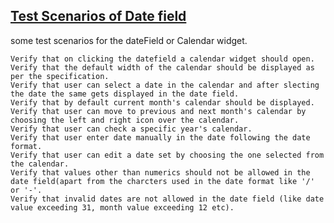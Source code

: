## [Test Scenarios of Date field](http://artoftesting.com/manualTesting/dateField.html)

some test scenarios for the dateField or Calendar widget.

    Verify that on clicking the datefield a calendar widget should open.
    Verify that the default width of the calendar should be displayed as per the specification.
    Verify that user can select a date in the calendar and after slecting the date the same gets displayed in the date field.
    Verify that by default current month's calendar should be displayed.
    Verify that user can move to previous and next month's calendar by choosing the left and right icon over the calendar.
    Verify that user can check a specific year's calendar.
    Verify that user enter date manually in the date following the date format.
    Verify that user can edit a date set by choosing the one selected from the calendar.
    Verify that values other than numerics should not be allowed in the date field(apart from the charcters used in the date format like '/' or '-'.
    Verify that invalid dates are not allowed in the date field (like date value exceeding 31, month value exceeding 12 etc).
